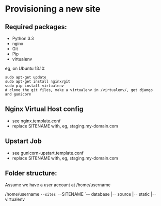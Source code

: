 Provisioning a new site
=======================

## Required packages:

* Python 3.3
* nginx
* Git
* Pip
* virtualenv

eg, on Ubuntu 13.10:

	sudo apt-get update
	sudo apt-get install nginx/git
	sudo pip install virtualenv
	# clone the git files, make a virtualenv in /virtualenv/, get django and gunicorn
	
	
## Nginx Virtual Host config

* see nginx.template.conf
* replace SITENAME with, eg, staging.my-domain.com

## Upstart Job

* see gunicorn-upstart.template.conf
* replace SITENAME with, eg, staging.my-domain.com

## Folder structure:
Assume we have a user account at /home/username

/home/username
`--sites
   `--SITENAME
      `-- database
	  |-- source
	  |-- static
	  |-- virtualenv
	  
	  